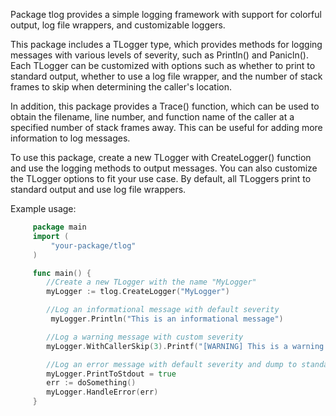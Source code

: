 Package tlog provides a simple logging framework with support for colorful output, log file wrappers, and customizable loggers.
 
 This package includes a TLogger type, which provides methods for logging messages with various levels of severity, such as Println() and Panicln().
 Each TLogger can be customized with options such as whether to print to standard output, whether to use a log file wrapper, and the number of stack frames to skip when determining the caller's location.

 In addition, this package provides a Trace() function, which can be used to obtain the filename, line number, and function name of the caller at a specified number of stack frames away. This can be useful for adding more information to log messages.

 To use this package, create a new TLogger with CreateLogger() function and use the logging methods to output messages. You can also customize the TLogger options to fit your use case. By default, all TLoggers print to standard output and use log file wrappers.

 Example usage:

```go
     package main
     import (
         "your-package/tlog"
     )

     func main() {
        //Create a new TLogger with the name "MyLogger"
        myLogger := tlog.CreateLogger("MyLogger")

        //Log an informational message with default severity
         myLogger.Println("This is an informational message")

        //Log a warning message with custom severity
        myLogger.WithCallerSkip(3).Printf("[WARNING] This is a warning message from function %s", TrackString())

        //Log an error message with default severity and dump to standard output
        myLogger.PrintToStdout = true
        err := doSomething()
        myLogger.HandleError(err)
     }
```